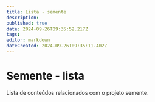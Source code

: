 ```yaml
---
title: Lista - semente
description: 
published: true
date: 2024-09-26T09:35:52.217Z
tags: 
editor: markdown
dateCreated: 2024-09-26T09:35:11.402Z
---
```


# Semente - lista

Lista de conteúdos relacionados com o projeto semente.